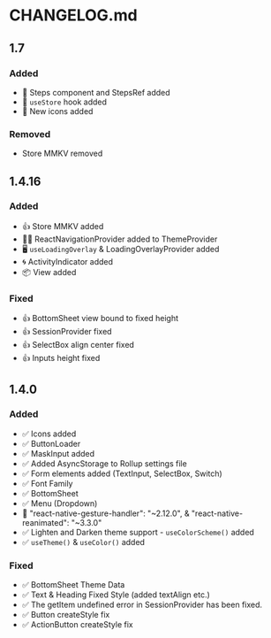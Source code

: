 # CHANGELOG.md

## 1.7

### Added

- 🚢 Steps component and StepsRef added
- 🏬 `useStore` hook added
- 🥰 New icons added

### Removed

- Store MMKV removed

## 1.4.16

### Added

- 👍 Store MMKV added
- 😶‍🌫️ ReactNavigationProvider added to ThemeProvider
- 🖥️ `useLoadingOverlay` & LoadingOverlayProvider added
- 🌀 ActivityIndicator added
- 📦 View added

### Fixed

- 👍 BottomSheet view bound to fixed height
- 👍 SessionProvider fixed
- 👍 SelectBox align center fixed
- 👍 Inputs height fixed

## 1.4.0

### Added

- ✅ Icons added
- ✅ ButtonLoader
- ✅ MaskInput added
- ✅ Added AsyncStorage to Rollup settings file
- ✅ Form elements added (TextInput, SelectBox, Switch)
- ✅ Font Family
- ✅ BottomSheet
- ✅ Menu (Dropdown)
- 🦮 "react-native-gesture-handler": "~2.12.0", & "react-native-reanimated": "~3.3.0"
- ✅ Lighten and Darken theme support - `useColorScheme()` added
- ✅ `useTheme()` & `useColor()` added

### Fixed

- ✅ BottomSheet Theme Data
- ✅ Text & Heading Fixed Style (added textAlign etc.)
- ✅ The getItem undefined error in SessionProvider has been fixed.
- ✅ Button createStyle fix
- ✅ ActionButton createStyle fix
